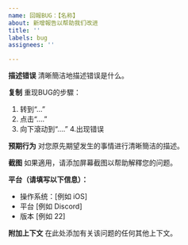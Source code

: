 ```yaml
---
name: 回報BUG：【名称】
about: 新增報告以帮助我们改进
title: ''
labels: bug
assignees: ''

---
```


**描述错误**
清晰簡洁地描述错误是什么。

**复制**
重现BUG的步驟：
1. 转到“...”
2. 点击“....”
3. 向下滾动到“....”
4.出现错误

**预期行为**
对您原先期望发生的事情进行清晰簡洁的描述。

**截图**
如果適用，请添加屏幕截图以帮助解釋您的问题。

**平台（请填写以下信息）：**
  - 操作系统：[例如 iOS]
  - 平台 [例如 Discord]
  - 版本 [例如 22]


**附加上下文**
在此处添加有关该问题的任何其他上下文。
